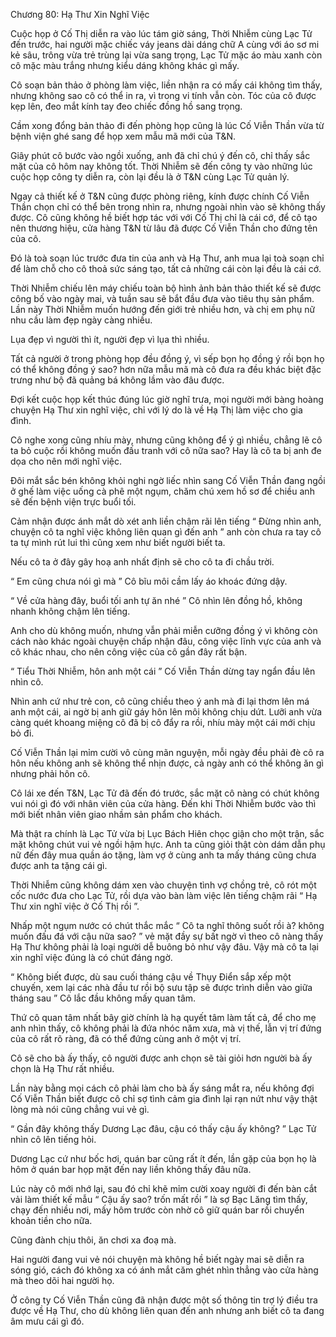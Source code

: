 




Chương 80: Hạ Thư Xin Nghĩ Việc


Cuộc họp ở Cố Thị diễn ra vào lúc tám giờ sáng, Thời Nhiễm cùng Lạc Tử đến trước, hai người mặc chiếc váy jeans dài dáng chữ A cùng với áo sơ mi kẻ sâu, trông vừa trẻ trùng lại vừa sang trọng, Lạc Tử mặc áo màu xanh còn cô mặc màu trắng nhưng kiểu dáng không khác gì mấy.

Cô soạn bản thảo ở phòng làm việc, liền nhận ra có mấy cái không tìm thấy, nhưng không sao cô có thể in ra, vì trong vi tính vẫn còn. Tóc của cô được kẹp lên, đeo mắt kính tay đeo chiếc đồng hồ sang trọng.

Cầm xong đổng bản thảo đi đến phòng họp cũng là lúc Cố Viễn Thần vừa từ bệnh viện ghé sang để họp xem mẫu mã mới của T&N.

Giây phút cô bước vào ngồi xuống, anh đã chỉ chú ý đến cô, chỉ thấy sắc mặt của cô hôm nay không tốt. Thời Nhiễm sẽ đến công ty vào những lúc cuộc họp công ty diễn ra, còn lại đều là ở T&N cùng Lạc Tử quản lý.

Ngay cả thiết kế ở T&N cũng được phòng riêng, kính được chính Cố Viễn Thần chọn chỉ có thể bên trong nhìn ra, nhưng ngoài nhìn vào sẽ không thấy được. Cô cũng không hề biết hợp tác với với Cố Thị chỉ là cái cớ, để cô tạo nên thương hiệu, cửa hàng T&N từ lâu đã được Cố Viễn Thần cho đứng tên của cô.

Đó là toà soạn lúc trước đưa tin của anh và Hạ Thư, anh mua lại toà soạn chỉ để làm chỗ cho cô thoả sức sáng tạo, tất cả những cái còn lại đều là cái cớ.

Thời Nhiễm chiếu lên máy chiếu toàn bộ hình ảnh bản thảo thiết kế sẽ được công bố vào ngày mai, và tuần sau sẽ bắt đầu đưa vào tiêu thụ sản phẩm. Lần này Thời Nhiễm muốn hướng đến giới trẻ nhiều hơn, và chị em phụ nữ nhu cầu làm đẹp ngày càng nhiều.



Lụa đẹp vì người thì ít, người đẹp vì lụa thì nhiều.

Tất cả người ở trong phòng họp đều đồng ý, vì sếp bọn họ đồng ý rồi bọn họ có thể không đồng ý sao? hơn nữa mẫu mã mà cô đưa ra đều khác biệt đặc trưng như bộ đã quảng bá không lầm vào đâu được.

Đợi kết cuộc họp kết thúc đúng lúc giờ nghĩ trưa, mọi người mới bàng hoàng chuyện Hạ Thư xin nghĩ việc, chỉ với lý do là về Hạ Thị làm việc cho gia đình.

Cô nghe xong cũng nhíu mày, nhưng cũng không để ý gì nhiều, chẳng lẽ cô ta bỏ cuộc rồi không muốn đấu tranh với cô nữa sao? Hay là cô ta bị anh đe dọa cho nên mới nghĩ việc.

Đôi mắt sắc bén không khỏi nghi ngờ liếc nhìn sang Cố Viễn Thần đang ngồi ở ghế làm việc uống cà phê một ngụm, chăm chú xem hồ sơ để chiều anh sẽ đến bệnh viện trực buổi tối.

Cảm nhận được ánh mắt dò xét anh liền chậm rãi lên tiếng “ Đừng nhìn anh, chuyện cô ta nghĩ việc không liên quan gì đến anh ” anh còn chưa ra tay cô ta tự mình rút lui thì cũng xem như biết người biết ta.

Nếu cô ta ở đây gây hoạ anh nhất định sẽ cho cô ta đi chầu trời.

“ Em cũng chưa nói gì mà ” Cô bĩu môi cầm lấy áo khoác đứng dậy.

“ Về cửa hàng đây, buổi tối anh tự ăn nhé ” Cô nhìn lên đồng hồ, không nhanh không chậm lên tiếng.

Anh cho dù không muốn, nhưng vẫn phải miễn cưỡng đồng ý vì không còn cách nào khác ngoài chuyện chấp nhận đâu, công việc lĩnh vực của anh và cô khác nhau, cho nên công việc của cô gần đây rất bận.



“ Tiểu Thời Nhiễm, hôn anh một cái ” Cố Viễn Thần dừng tay ngẩn đầu lên nhìn cô.

Nhìn anh cứ như trẻ con, cô cũng chiều theo ý anh mà đi lại thơm lên má anh một cái, ai ngờ bị anh giữ gáy hôn lên môi không chịu dứt. Lưỡi anh vừa càng quét khoang miệng cô đã bị cô đẩy ra rồi, nhíu mày một cái mới chịu bỏ đi.

Cố Viễn Thần lại mỉm cười vô cùng mãn nguyện, mỗi ngày đều phải đè cô ra hôn nếu không anh sẽ không thể nhịn được, cả ngày anh có thể không ăn gì nhưng phải hôn cô.

Cô lái xe đến T&N, Lạc Tử đã đến đó trước, sắc mặt cô nàng có chút không vui nói gì đó với nhân viên của cửa hàng. Đến khi Thời Nhiễm bước vào thì mới biết nhân viên giao nhầm sản phẩm cho khách.

Mà thật ra chính là Lạc Tử vừa bị Lục Bách Hiên chọc giận cho một trận, sắc mặt không chút vui vẻ ngồi hậm hực. Anh ta cũng giỏi thật còn dám dẫn phụ nữ đến đây mua quần áo tặng, làm vợ ở cùng anh ta mấy tháng cũng chưa được anh ta tặng cái gì.

Thời Nhiễm cũng không dám xen vào chuyện tình vợ chồng trẻ, cô rót một cốc nước đưa cho Lạc Tử, rồi dựa vào bàn làm việc lên tiếng chậm rãi “ Hạ Thư xin nghĩ việc ở Cố Thị rồi ”.

Nhấp một ngụm nước có chút thắc mắc “ Cô ta nghĩ thông suốt rồi à? không muốn đấu đá với cậu nữa sao? ” vẻ mặt đầy sự bất ngờ vì theo cô nàng thấy Hạ Thư không phải là loại người dễ buông bỏ như vậy đâu. Vậy mà cô ta lại xin nghĩ việc đúng là có chút đáng ngờ.

“ Không biết được, dù sau cuối tháng cậu về Thụy Điển sắp xếp một chuyến, xem lại các nhà đầu tư rồi bộ sưu tập sẽ được trình diễn vào giữa tháng sau ” Cô lắc đầu không mấy quan tâm.

Thứ cô quan tâm nhất bây giờ chính là hạ quyết tâm làm tất cả, để cho mẹ anh nhìn thấy, cô không phải là đứa nhóc năm xưa, mà vị thế, lẫn vị trí đứng của cô rất rõ ràng, đã có thể đứng cùng anh ở một vị trí.

Cô sẽ cho bà ấy thấy, cô người được anh chọn sẽ tài giỏi hơn người bà ấy chọn là Hạ Thư rất nhiều.

Lần này bằng mọi cách cô phải làm cho bà ấy sáng mắt ra, nếu không đợi Cố Viễn Thần biết được cô chỉ sợ tình cảm gia đình lại rạn nứt như vậy thật lòng mà nói cũng chẳng vui vẻ gì.

“ Gần đây không thấy Dương Lạc đâu, cậu có thấy cậu ấy không? ” Lạc Tử nhìn cô lên tiếng hỏi.

Dương Lạc cứ như bốc hơi, quán bar cũng rất ít đến, lần gặp của bọn họ là hôm ở quán bar họp mặt đến nay liền không thấy đâu nữa.

Lúc này cô mới nhớ lại, sau đó chỉ khẽ mỉm cười xoay người đi đến bàn cắt vải làm thiết kế mẫu “ Cậu ấy sao? trốn mất rồi ” là sợ Bạc Lăng tìm thấy, chạy đến nhiều nơi, mấy hôm trước còn nhờ cô giữ quán bar rồi chuyển khoản tiền cho nữa.

Cũng đành chịu thôi, ăn chơi xa đoạ mà.

Hai người đang vui vẻ nói chuyện mà không hề biết ngày mai sẽ diễn ra sóng gió, cách đó không xa có ánh mắt căm ghét nhìn thẳng vào cửa hàng mà theo dõi hai người họ.

Ở công ty Cố Viễn Thần cũng đã nhận được một số thông tin trợ lý điều tra được về Hạ Thư, cho dù không liên quan đến anh nhưng anh biết cô ta đang âm mưu cái gì đó.




